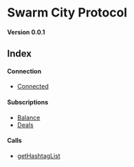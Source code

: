 # Swarm City Protocol
#### Version 0.0.1

## Index

#### Connection
- [Connected](#connected)

#### Subscriptions
- [Balance](#userbalance)
- [Deals](#Deals)

#### Calls

- [getHashtagList](#getHashtagList)
